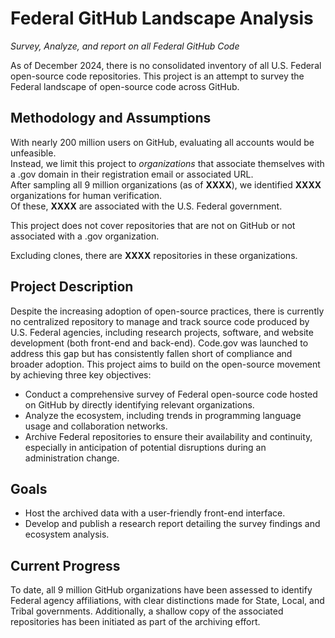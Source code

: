 # Federal GitHub Landscape Analysis

_Survey, Analyze, and report on all Federal GitHub Code_

As of December 2024, there is no consolidated inventory of all U.S. Federal open-source code repositories. This project is an attempt to survey the Federal landscape of open-source code across GitHub.

## Methodology and Assumptions

With nearly 200 million users on GitHub, evaluating all accounts would be unfeasible.  
Instead, we limit this project to _organizations_ that associate themselves with a .gov domain in their registration email or associated URL.  
After sampling all 9 million organizations (as of **XXXX**), we identified **XXXX** organizations for human verification.  
Of these, **XXXX** are associated with the U.S. Federal government.

This project does not cover repositories that are not on GitHub or not associated with a .gov organization.

Excluding clones, there are **XXXX** repositories in these organizations.

## Project Description

Despite the increasing adoption of open-source practices, there is currently no centralized repository to manage and track source code produced by U.S. Federal agencies, including research projects, software, and website development (both front-end and back-end). Code.gov was launched to address this gap but has consistently fallen short of compliance and broader adoption. This project aims to build on the open-source movement by achieving three key objectives:

+ Conduct a comprehensive survey of Federal open-source code hosted on GitHub by directly identifying relevant organizations.
+ Analyze the ecosystem, including trends in programming language usage and collaboration networks.
+ Archive Federal repositories to ensure their availability and continuity, especially in anticipation of potential disruptions during an administration change.

## Goals

+ Host the archived data with a user-friendly front-end interface.
+ Develop and publish a research report detailing the survey findings and ecosystem analysis.

## Current Progress

To date, all 9 million GitHub organizations have been assessed to identify Federal agency affiliations, with clear distinctions made for State, Local, and Tribal governments. Additionally, a shallow copy of the associated repositories has been initiated as part of the archiving effort.